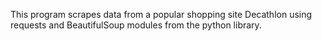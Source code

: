 This program scrapes data from a popular shopping site Decathlon using requests and BeautifulSoup modules from the python library.
